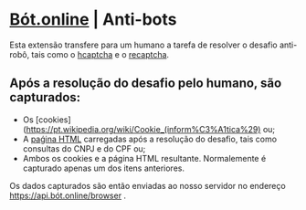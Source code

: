 # [Bót.online](https://bót.online) | Anti-bots

Esta extensão transfere para um humano a tarefa de resolver o desafio
anti-robô, tais como o [hcaptcha](https://www.hcaptcha.com) e o [recaptcha](https://www.google.com/recaptcha).

## Após a resolução do desafio pelo humano, são capturados:
- Os [cookies](https://pt.wikipedia.org/wiki/Cookie_(inform%C3%A1tica%29) ou;
- A [paǵina HTML](https://pt.wikipedia.org/wiki/P%C3%A1gina_de_rede) carregadas após a resolução do desafio,
tais como consultas do CNPJ e do CPF ou;
- Ambos os cookies e a página HTML resultante. Normalemente é capturado apenas um dos itens anteriores.

Os dados capturados são então enviadas ao nosso servidor no endereço https://api.bót.online/browser .
